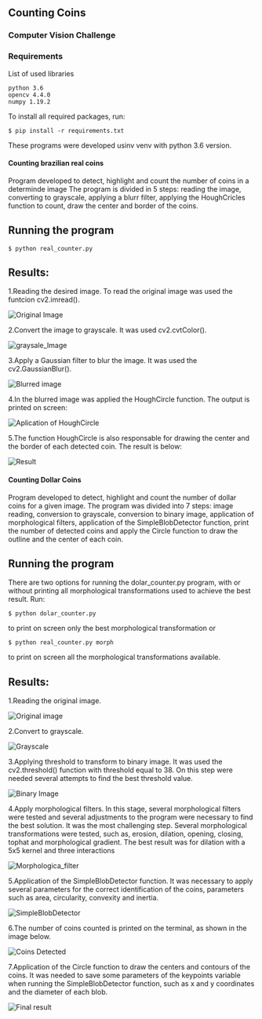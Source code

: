 ## Counting Coins 
### Computer Vision Challenge
### Requirements
List of used libraries
```
python 3.6
opencv 4.4.0
numpy 1.19.2
```
To install all required packages, run:
```
$ pip install -r requirements.txt
```
These programs were developed usinv venv with python 3.6 version.
#### Counting brazilian real coins
Program developed to detect, highlight and count the number of coins in a determinde image
The program is divided in 5 steps: reading the image, converting to grayscale, applying a blurr filter, applying the HoughCricles function to count, draw the center and border of the coins. 
## Running the program
```
$ python real_counter.py
```
## Results:

1.Reading the desired image. To read the original image was used the funtcion cv2.imread().

![Original Image](https://github.com/EduardoRonchi/CountingCoins/blob/master/real_original.jpg)

2.Convert the image to grayscale. It was used cv2.cvtColor().

![graysale_Image](https://github.com/EduardoRonchi/CountingCoins/blob/master/assets/real_gray.jpg)

3.Apply a Gaussian filter to blur the image. It was used the cv2.GaussianBlur().

![Blurred image](https://github.com/EduardoRonchi/CountingCoins/blob/master/assets/real_blurred.jpg)

4.In the blurred image was applied the HoughCircle function. The output is printed on screen:

![Aplication of HoughCircle](https://github.com/EduardoRonchi/CountingCoins/blob/master/assets/real_counter_py.jpg)

5.The function HoughCircle is also responsable for drawing the center and the border of each detected coin. The result is below:

![Result](https://github.com/EduardoRonchi/CountingCoins/blob/master/image_result/real_result.jpg)

#### Counting Dollar Coins
Program developed to detect, highlight and count the number of dollar coins for a given image.
The program was divided into 7 steps: image reading, conversion to grayscale, conversion to binary image, application of morphological filters,
application of the SimpleBlobDetector function, print the number of detected coins and apply the Circle function to draw the outline and the center of each coin.

## Running the program
There are two options for running the dolar_counter.py program, with or without printing all morphological transformations used to achieve the best result.
Run:
```
$ python dolar_counter.py
```
to print on screen only the best morphological transformation or 
```
$ python real_counter.py morph
```
to print on screen all the morphological transformations available.

## Results:

1.Reading the original image.

![Original image](https://github.com/EduardoRonchi/CountingCoins/blob/master/dolar_original.png)

2.Convert to grayscale.

![Grayscale](https://github.com/EduardoRonchi/CountingCoins/blob/master/assets/dolar_gray_image.png)

3.Applying threshold to transform to binary image. It was used the cv2.threshold() function with threshold equal to 38. 
On this step were needed several attempts to find the best threshold value.
 
![Binary Image](https://github.com/EduardoRonchi/CountingCoins/blob/master/assets/dolar_mask_image.png)

4.Apply morphological filters. In this stage, several morphological filters were tested and several adjustments to the program were necessary to find the best solution. It was the most challenging step. Several morphological transformations were tested, such as, erosion, dilation, opening, closing, tophat and morphological gradient. The best result was for dilation with a 5x5 kernel and three interactions

![Morphologica_filter](https://github.com/EduardoRonchi/CountingCoins/blob/master/assets/dolar_dilation.png)

5.Application of the SimpleBlobDetector function. It was necessary to apply several parameters for the correct identification of the coins, parameters such as area, circularity, convexity and inertia.

![SimpleBlobDetector](https://github.com/EduardoRonchi/CountingCoins/blob/master/assets/dolar_blob_counter.png)

6.The number of coins counted is printed on the terminal, as shown in the image below.

![Coins Detected](https://github.com/EduardoRonchi/CountingCoins/blob/master/assets/dolar_python_py.jpg)

7.Application of the Circle function to draw the centers and contours of the coins. It was needed to save some parameters of the keypoints variable when running the SimpleBlobDetector function, such as x and y coordinates and the diameter of each blob.

![Final result](https://github.com/EduardoRonchi/CountingCoins/blob/master/image_result/dolar_result.png)
